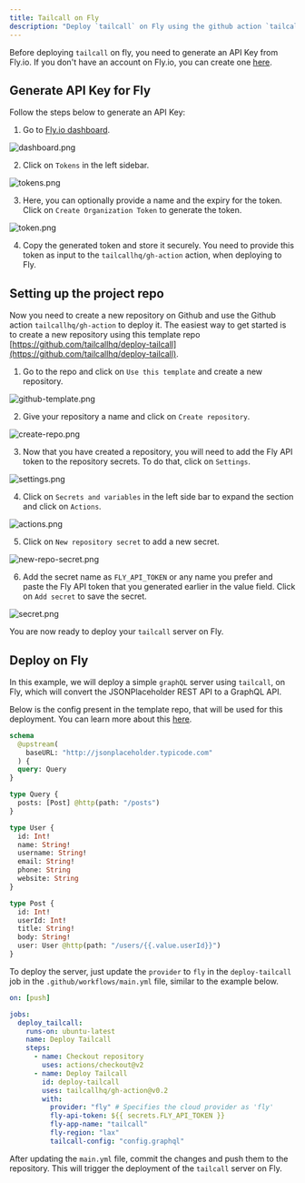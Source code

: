 ```yaml
---
title: Tailcall on Fly
description: "Deploy `tailcall` on Fly using the github action `tailcallhq/gh-action`"
---
```


Before deploying `tailcall` on fly, you need to generate an API Key from Fly.io. If you don't have an account on Fly.io, you can create one [here](https://fly.io/app/sign-up).

## Generate API Key for Fly

Follow the steps below to generate an API Key:

1. Go to [Fly.io dashboard](https://fly.io/dashboard).

![dashboard.png](../../static/images/fly/dashboard.png)

2. Click on `Tokens` in the left sidebar.

![tokens.png](../../static/images/fly/tokens.png)

3. Here, you can optionally provide a name and the expiry for the token. Click on `Create Organization Token` to generate the token.

![token.png](../../static/images/fly/token.png)

4. Copy the generated token and store it securely. You need to provide this token as input to the `tailcallhq/gh-action` action, when deploying to Fly.

## Setting up the project repo

Now you need to create a new repository on Github and use the Github action `tailcallhq/gh-action` to deploy it. The easiest way to get started is to create a new repository using this template repo [https://github.com/tailcallhq/deploy-tailcall](https://github.com/tailcallhq/deploy-tailcall).

1. Go to the repo and click on `Use this template` and create a new repository.

![github-template.png](../../static/images/fly/github-template.png)

2. Give your repository a name and click on `Create repository`.

![create-repo.png](../../static/images/fly/create-repo.png)

3. Now that you have created a repository, you will need to add the Fly API token to the repository secrets. To do that, click on `Settings`.

![settings.png](../../static/images/fly/settings.png)

4. Click on `Secrets and variables` in the left side bar to expand the section and click on `Actions`.

![actions.png](../../static/images/fly/actions.png)

5. Click on `New repository secret` to add a new secret.

![new-repo-secret.png](../../static/images/fly/new-repo-secret.png)

6. Add the secret name as `FLY_API_TOKEN` or any name you prefer and paste the Fly API token that you generated earlier in the value field. Click on `Add secret` to save the secret.

![secret.png](../../static/images/fly/secret.png)

You are now ready to deploy your `tailcall` server on Fly.

## Deploy on Fly

In this example, we will deploy a simple `graphQL` server using `tailcall`, on Fly, which will convert the JSONPlaceholder REST API to a GraphQL API.

Below is the config present in the template repo, that will be used for this deployment. You can learn more about this [here](https://tailcall.run/docs/getting_started/configuration/).

```graphql
schema
  @upstream(
    baseURL: "http://jsonplaceholder.typicode.com"
  ) {
  query: Query
}

type Query {
  posts: [Post] @http(path: "/posts")
}

type User {
  id: Int!
  name: String!
  username: String!
  email: String!
  phone: String
  website: String
}

type Post {
  id: Int!
  userId: Int!
  title: String!
  body: String!
  user: User @http(path: "/users/{{.value.userId}}")
}
```

To deploy the server, just update the `provider` to `fly` in the `deploy-tailcall` job in the `.github/workflows/main.yml` file, similar to the example below.

```yaml
on: [push]

jobs:
  deploy_tailcall:
    runs-on: ubuntu-latest
    name: Deploy Tailcall
    steps:
      - name: Checkout repository
        uses: actions/checkout@v2
      - name: Deploy Tailcall
        id: deploy-tailcall
        uses: tailcallhq/gh-action@v0.2
        with:
          provider: "fly" # Specifies the cloud provider as 'fly'
          fly-api-token: ${{ secrets.FLY_API_TOKEN }}
          fly-app-name: "tailcall"
          fly-region: "lax"
          tailcall-config: "config.graphql"
```

After updating the `main.yml` file, commit the changes and push them to the repository. This will trigger the deployment of the `tailcall` server on Fly.
